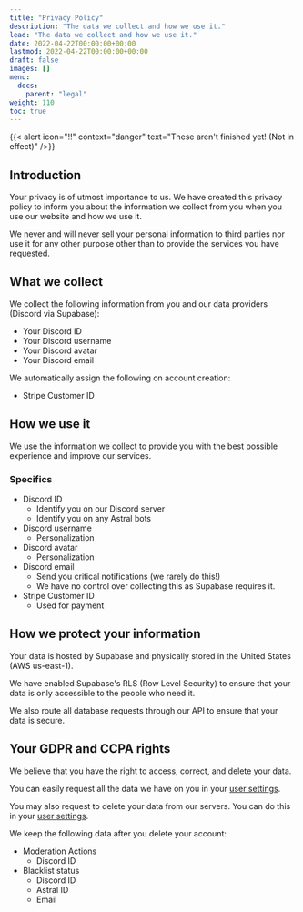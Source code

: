 ```yaml
---
title: "Privacy Policy"
description: "The data we collect and how we use it."
lead: "The data we collect and how we use it."
date: 2022-04-22T00:00:00+00:00
lastmod: 2022-04-22T00:00:00+00:00
draft: false
images: []
menu:
  docs:
    parent: "legal"
weight: 110
toc: true
---
```


{{< alert icon="‼️" context="danger" text="These aren't finished yet! (Not in effect)" />}}

## Introduction

Your privacy is of utmost importance to us. We have created this privacy policy to inform you about the information we collect from you when you use our website and how we use it.

We never and will never sell your personal information to third parties nor use it for any other purpose other than to provide the services you have requested.

## What we collect

We collect the following information from you and our data providers (Discord via Supabase):

- Your Discord ID
- Your Discord username
- Your Discord avatar
- Your Discord email
<!-- - Your Discord banner (optional)
- Your Discord avatar (optional)
- User Description (optional)
- Spoken Languages (optional)
- Pronouns (optional)
- Strengths / Weaknesses (optional)
- Availability for hire (optional)
- General Location (optional) -->
<!-- Removed until Job Applications update -->

We automatically assign the following on account creation:

- Stripe Customer ID

## How we use it

We use the information we collect to provide you with the best possible experience and improve our services.

### Specifics

- Discord ID
  - Identify you on our Discord server
  - Identify you on any Astral bots
- Discord username
  - Personalization
- Discord avatar
  - Personalization
- Discord email
  - Send you critical notifications (we rarely do this!)
  - We have no control over collecting this as Supabase requires it.
- Stripe Customer ID
  - Used for payment

## How we protect your information

Your data is hosted by Supabase and physically stored in the United States (AWS us-east-1).

We have enabled Supabase's RLS (Row Level Security) to ensure that your data is only accessible to the people who need it.

We also route all database requests through our API to ensure that your data is secure.

## Your GDPR and CCPA rights

We believe that you have the right to access, correct, and delete your data.

You can easily request all the data we have on you in your [user settings](https://dash.astralapp.io/settings).

You may also request to delete your data from our servers. You can do this in your [user settings](https://dash.astralapp.io/settings).

We keep the following data after you delete your account:

- Moderation Actions
  - Discord ID
- Blacklist status
  - Discord ID
  - Astral ID
  - Email
